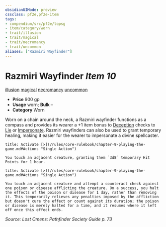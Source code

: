 ```yaml
---
obsidianUIMode: preview
cssclass: pf2e,pf2e-item
tags:
- compendium/src/pf2e/lopsg
- item/category/worn
- trait/illusion
- trait/magical
- trait/necromancy
- trait/uncommon
aliases: ["Razmiri Wayfinder"]
---
```

# Razmiri Wayfinder *Item 10*  
[illusion](/rules/traits/illusion.md)  [magical](/rules/traits/magical.md)  [necromancy](/rules/traits/necromancy.md)  [uncommon](/rules/traits/uncommon.md)  

- **Price** 900 gp
- **Usage** worn; **Bulk** –
- **Category** Worn

Worn on a chain around the neck, a Razmiri wayfinder functions as a compass and provides its wearer a +1 item bonus to [Deception](/compendium/skills.md#Deception) checks to [Lie](/rules/actions/lie.md) or [Impersonate](/rules/actions/impersonate.md). Razmiri wayfinders can also be used to grant temporary healing, making it easier for the wearer to impersonate a divine spellcaster.

```ad-embed-ability
title: Activate [>](/rules/core-rulebook/chapter-9-playing-the-game.md#Actions "Single Action")

You touch an adjacent creature, granting them `3d8` temporary Hit Points for 1 hour.
```

```ad-embed-ability
title: Activate [>](/rules/core-rulebook/chapter-9-playing-the-game.md#Actions "Single Action")

You touch an adjacent creature and attempt a counteract check against one poison or disease afflicting the creature. On a success, you halt the effects of the poison or disease for 1 day, rather than removing it. This temporarily relieves any penalties imposed by the affliction but doesn't cure the effect or count against its duration; the poison or disease is merely halted for a time, and it resumes where it left off once this effect ends.
```

*Source: Lost Omens: Pathfinder Society Guide p. 73*